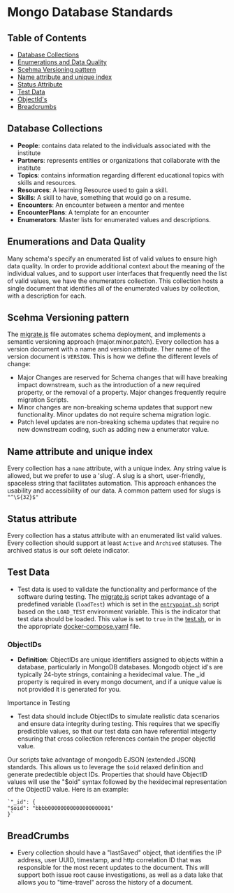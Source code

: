 # Mongo Database Standards

## Table of Contents

- [Database Collections](#database-collections)
- [Enumerations and Data Quality](#enumerations-and-data-quality)
- [Scehma Versioning pattern](#scehma-versioning-pattern)
- [Name attribute and unique index](#name-attribute-and-unique-index)
- [Status Attribute](#status-attribute)
- [Test Data](#test-data)
- [ObjectId's](#objectids)
- [Breadcrumbs](#breadcrumbs)

## Database Collections

- **People**: contains data related to the individuals associated with the institute
- **Partners**: represents entities or organizations that collaborate with the institute
- **Topics**: contains information regarding different educational topics with skills and resources.
- **Resources**: A learning Resource used to gain a skill.
- **Skills**: A skill to have, something that would go on a resume.
- **Encounters**: An encounter between a mentor and mentee
- **EncounterPlans**: A template for an encounter
- **Enumerators**: Master lists for enumerated values and descriptions.

## Enumerations and Data Quality

Many schema's specify an enumerated list of valid values to ensure high data quality. In order to provide additional context about the meaning of the individual values, and to support user interfaces that frequently need the list of valid values, we have the enumerators collection. This collection hosts a single document that identifies all of the enumerated values by collection, with a description for each.

## Scehma Versioning pattern

The [migrate.js](./src/mongosh/migrate.js) file automates schema deployment, and implements a semantic versioning approach (major.minor.patch). Every collection has a version document with a name and version attribute. Ther name of the version document is ``VERSION``. This is how we define the different levels of change:

- Major Changes are reserved for Schema changes that will have breaking impact downstream, such as the introduction of a new required property, or the removal of a property. Major changes frequently require migration Scripts.
- Minor changes are non-breaking schema updates that support new functionality. Minor updates do not require schema migration logic.
- Patch level updates are non-breaking schema updates that require no new downstream coding, such as adding new a enumerator value.

## Name attribute and unique index

Every collection has a ``name`` attribute, with a unique index. Any string value is allowed, but we prefer to use a 'slug'. A slug is a short, user-friendly, spaceless string that facilitates automation. This approach enhances the usability and accessibility of our data. A common pattern used for slugs is ``"^\S{32}$"``

## Status attribute

Every collection has a status attribute with an enumerated list valid values. Every collection should support at least ``Active`` and ``Archived`` statuses. The archived status is our soft delete indicator.

## Test Data

- Test data is used to validate the functionality and performance of the software during testing. The [migrate.js](./src/mongosh/migrate.js) script takes advantage of a predefined variable (``loadTest``) which is set in the [``entrypoint.sh``](./src/mongosh/entrypoint.sh) script based on the ``LOAD_TEST`` environment variable. This is the indicator that test data should be loaded. This value is set to ``true`` in the [test.sh](./src/mongosh/test.sh), or in the appropriate [docker-compose.yaml](https://github.com/agile-learning-institute/mentorHub/blob/main/docker-configurations/docker-compose.yaml) file.

### ObjectIDs

- **Definition**: ObjectIDs are unique identifiers assigned to objects within a database, particularly in MongoDB databases. Mongodb object id's are typically 24-byte strings, containing a hexidecimal value. The _id property is required in every mongo document, and if a unique value is not provided it is generated for you.

Importance in Testing

- Test data should include ObjectIDs to simulate realistic data scenarios and ensure data integrity during testing. This requires that we specifiy predictible values, so that our test data can have referential integerty ensuring that cross collection references contain the proper objectId value.

Our scripts take advantage of mongodb EJSON (extended JSON) standards. This allows us to leverage the ``$oid`` relaxed definition and generate predectible object IDs. Properties that should have ObjectID values will use the "$oid" syntax followed by the hexidecimal representation of the ObjectID value. Here is an example:

    `"_id": {
    "$oid": "bbbb00000000000000000001"
    }`

## BreadCrumbs

- Every collection should have a "lastSaved" object, that identifies the IP address, user UUID, timestamp, and http correlation ID that was responsible for the most recent updates to the document. This will support both issue root cause investigations, as well as a data lake that allows you to "time-travel" across the history of a document.
